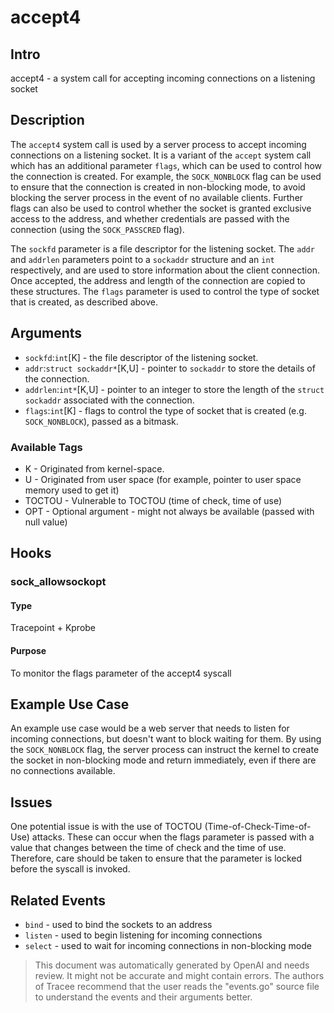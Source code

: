 
# accept4

## Intro
accept4 - a system call for accepting incoming connections on a listening socket

## Description
The `accept4` system call is used by a server process to accept incoming connections on a listening socket. It is a variant of the `accept` system call which has an additional parameter `flags`, which can be used to control how the connection is created. For example, the `SOCK_NONBLOCK` flag can be used to ensure that the connection is created in non-blocking mode, to avoid blocking the server process in the event of no available clients. Further flags can also be used to control whether the socket is granted exclusive access to the address, and whether credentials are passed with the connection (using the `SOCK_PASSCRED` flag).

The `sockfd` parameter is a file descriptor for the listening socket. The `addr` and `addrlen` parameters point to a `sockaddr` structure and an `int` respectively, and are used to store information about the client connection. Once accepted, the address and length of the connection are copied to these structures. The `flags` parameter is used to control the type of socket that is created, as described above.

## Arguments
* `sockfd`:`int`[K] - the file descriptor of the listening socket.
* `addr`:`struct sockaddr*`[K,U] - pointer to `sockaddr` to store the details of the connection.
* `addrlen`:`int*`[K,U] - pointer to an integer to store the length of the `struct sockaddr` associated with the connection.
* `flags`:`int`[K] - flags to control the type of socket that is created (e.g. `SOCK_NONBLOCK`), passed as a bitmask.

### Available Tags
* K - Originated from kernel-space.
* U - Originated from user space (for example, pointer to user space memory used to get it)
* TOCTOU - Vulnerable to TOCTOU (time of check, time of use)
* OPT - Optional argument - might not always be available (passed with null value)

## Hooks
### sock_allowsockopt
#### Type
Tracepoint + Kprobe
#### Purpose
To monitor the flags parameter of the accept4 syscall

## Example Use Case
An example use case would be a web server that needs to listen for incoming connections, but doesn't want to block waiting for them. By using the `SOCK_NONBLOCK` flag, the server process can instruct the kernel to create the socket in non-blocking mode and return immediately, even if there are no connections available.

## Issues
One potential issue is with the use of TOCTOU (Time-of-Check-Time-of-Use) attacks. These can occur when the flags parameter is passed with a value that changes between the time of check and the time of use. Therefore, care should be taken to ensure that the parameter is locked before the syscall is invoked.

## Related Events
* `bind` - used to bind the sockets to an address
* `listen` - used to begin listening for incoming connections
* `select` - used to wait for incoming connections in non-blocking mode

> This document was automatically generated by OpenAI and needs review. It might
> not be accurate and might contain errors. The authors of Tracee recommend that
> the user reads the "events.go" source file to understand the events and their
> arguments better.
